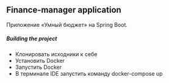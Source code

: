 ## Finance-manager application

Приложение «Умный бюджет» на Spring Boot.

##### Building the project
- Клонировать исходники к себе
- Установить Docker
- Запустить Docker
- В терминале IDE запустить команду docker-compose up
